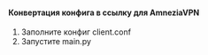 #### Конвертация конфига в ссылку для AmneziaVPN

1. Заполните конфиг client.conf
2. Запустите main.py
